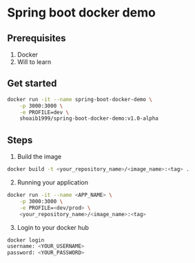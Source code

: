 # Spring boot docker demo

## Prerequisites
1. Docker
2. Will to learn

## Get started

```bash
docker run -it --name spring-boot-docker-demo \
    -p 3000:3000 \
    -e PROFILE=dev \
    shoaib1999/spring-boot-docker-demo:v1.0-alpha
```

## Steps

1. Build the image

```bash
docker build -t <your_repository_name>/<image_name>:<tag> .
```

2. Running your application

```bash
docker run -it --name <APP_NAME> \
    -p 3000:3000 \
    -e PROFILE=<dev/prod> \
    <your_repository_name>/<image_name>:<tag>
```

3. Login to your docker hub

```bash
docker login
username: <YOUR_USERNAME>
password: <YOUR_PASSWORD>
```

